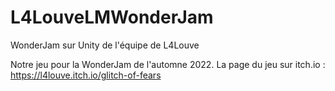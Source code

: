 # L4LouveLMWonderJam
WonderJam sur Unity de l'équipe de L4Louve

Notre jeu pour la WonderJam de l'automne 2022.
La page du jeu sur itch.io : https://l4louve.itch.io/glitch-of-fears
